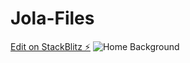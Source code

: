 # Jola-Files

[Edit on StackBlitz ⚡️](https://stackblitz.com/edit/web-platform-nd5qoy)
![Home Background](https://user-images.githubusercontent.com/132247654/236625416-5527362a-bafc-40eb-8c08-27a9ac1e755a.jpg)
